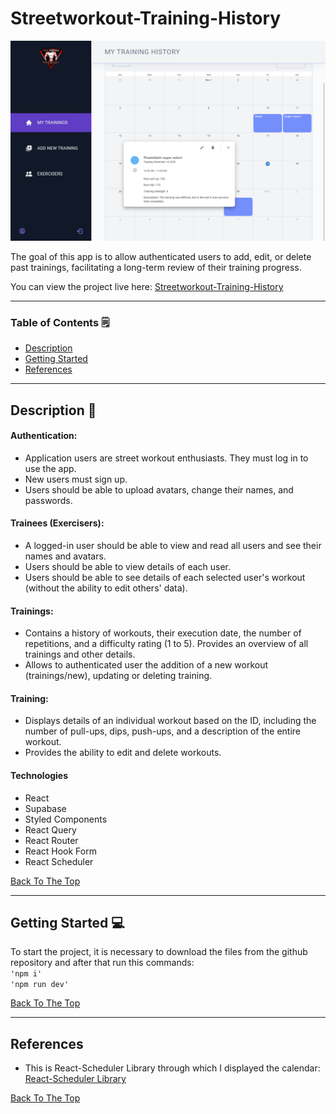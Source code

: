 # Streetworkout-Training-History

![Streetworkout-Training-History](public/App-Layout.png)

The goal of this app is to allow authenticated users to add, edit, or delete past trainings, facilitating a long-term review of their training progress.

You can view the project live here:
[Streetworkout-Training-History](https://streetworkout-training-history.netlify.app)

---

### Table of Contents 🗒

- [Description](#description-📝)
- [Getting Started](#getting-started-💻)
- [References](#references)

---

## Description 📝

#### Authentication:

- Application users are street workout enthusiasts. They must log in to use the app.
- New users must sign up.
- Users should be able to upload avatars, change their names, and passwords.

#### Trainees (Exercisers):

- A logged-in user should be able to view and read all users and see their names and avatars.
- Users should be able to view details of each user.
- Users should be able to see details of each selected user's workout (without the ability to edit others' data).

#### Trainings:

- Contains a history of workouts, their execution date, the number of repetitions, and a difficulty rating (1 to 5). Provides an overview of all trainings and other details.
- Allows to authenticated user the addition of a new workout (trainings/new), updating or deleting training.

#### Training:

- Displays details of an individual workout based on the ID, including the number of pull-ups, dips, push-ups, and a description of the entire workout.
- Provides the ability to edit and delete workouts.

#### Technologies

- React
- Supabase
- Styled Components
- React Query
- React Router
- React Hook Form
- React Scheduler

[Back To The Top](#streetworkout-training-history)

---

## Getting Started 💻

To start the project, it is necessary to download the files from the github repository and after that run this commands:
<br>`'npm i'` <br> `'npm run dev'`

[Back To The Top](#streetworkout-training-history)

---

## References

- This is React-Scheduler Library through which I displayed the calendar: [React-Scheduler Library](https://devexpress.github.io/devextreme-reactive/react/scheduler/docs/guides/getting-started/)

[Back To The Top](#streetworkout-training-history)
